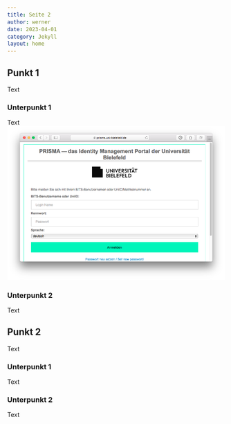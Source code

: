 ```yaml
---
title: Seite 2
author: werner
date: 2023-04-01
category: Jekyll
layout: home
---
```


## Punkt 1
Text
### Unterpunkt 1
Text
![PRISMA Anmeldung](../images/prisma01.png)
### Unterpunkt 2
Text
## Punkt 2
Text
### Unterpunkt 1
Text
### Unterpunkt 2
Text

